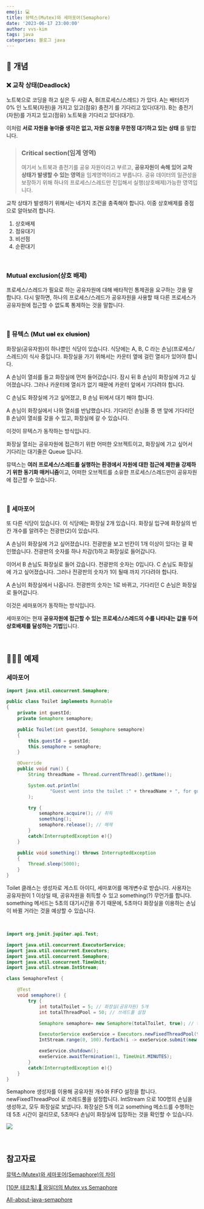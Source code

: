 ```yaml
---
emoji: 💻
title: 뮤텍스(Mutex)와 세마포어(Semaphore)
date: '2023-06-17 23:00:00'
author: vvs-kim
tags: java
categories: 블로그 java
---
```


## 📕 개념

### ❌ 교착 상태(Deadlock)

노트북으로 코딩을 하고 싶은 두 사람 A, B(프로세스/스레드) 가 있다.
A는 배터리가 0% 인 노트북(자원)을 가지고 있고(점유) 충전기 를 기다리고 있다(대기).
B는 충전기(자원)를 가지고 있고(점유) 노트북을 기다리고 있다(대기).

이처럼 **서로 자원을 놓아줄 생각은 없고, 자원 요청을 무한정 대기하고 있는 상태** 를 말합니다.

> ### Critical section(임계 영역)
>
> 여기서 노트북과 충전기를 공유 자원이라고 부르고, **공유자원이 속해 있어 교착 상태가 발생할 수 있는 영역**을 임계영역이라고 부릅니다.
> 공유 데이터의 일관성을 보장하기 위해 하나의 프로세스/스레드만 진입해서 실행(상호배제)가능한 영역입니다.

교착 상태가 발생하기 위해서는 네가지 조건을 충족해야 합니다. 이중 상호배제를 중점으로 알아보려 합니다.

1. 상호배제
2. 점유대기
3. 비선점
4. 순환대기

<br />

### Mutual exclusion(상호 배제)

프로세스/스레드가 필요로 하는 공유자원에 대해 배타적인 통제권을 요구하는 것을 말합니다.
다시 말하면, 하나의 프로세스/스레드가 공유자원을 사용할 때 다른 프로세스가 공유자원에 접근할 수 없도록 통제하는 것을 말합니다.

<br />

### 🔑 뮤텍스 (Mut ~~ual~~ ex ~~clusion~~)

화장실(공유자원)이 하나뿐인 식당이 있습니다. 식당에는 A, B, C 라는 손님(프로세스/스레드)이 식사 중입니다.
화장실을 가기 위해서는 카운터 옆에 걸린 열쇠가 있어야 합니다.

A 손님이 열쇠를 들고 화장실에 먼저 들어갔습니다. 잠시 뒤 B 손님이 화장실에 가고 싶어졌습니다. 그러나 카운터에 열쇠가 없기 때문에 카운터 앞에서 기다려야 합니다.

C 손님도 화장실에 가고 싶어졌고, B 손님 뒤에서 대기 해야 합니다.

A 손님이 화장실에서 나와 열쇠를 반납했습니다. 기다리던 손님들 중 맨 앞에 기다리던 B 손님이 열쇠를 갖을 수 있고, 화장실에 갈 수 있습니다.

이것이 뮤텍스가 동작하는 방식입니다.

화장실 열쇠는 공유자원에 접근하기 위한 어떠한 오브젝트이고,
화장실에 가고 싶어서 기다리는 대기줄은 Queue 입니다.

뮤텍스는 **여러 프로세스/스레드를 실행하는 환경에서 자원에 대한 접근에 제한을 강제하기 위한 동기화 매커니즘**이고, 어떠한 오브젝트를 소유한 프로세스/스레드만이 공유자원에 접근할 수 있습니다.

<br />

### 🔢 세마포어

또 다른 식당이 있습니다. 이 식당에는 화장실 2개 있습니다. 화장실 입구에 화장실의 빈칸 개수를 알려주는 전광판(2)이 있습니다.

A 손님이 화장실에 가고 싶어졌습니다. 전광판을 보고 빈칸이 1개 이상이 있다는 걸 확인했습니다. 전광판의 숫자를 하나 차감(1)하고 화장실로 들어갑니다.

이어서 B 손님도 화장실로 들어 갔습니다. 전광판의 숫자는 0입니다. C 손님도 화장실에 가고 싶어졌습니다. 그러나 전광판의 숫자가 1이 될때 까지 기다려야 합니다.

A 손님이 화장실에서 나옵니다. 전광판의 숫자는 1로 바뀌고, 기다리던 C 손님은 화장실로 들어갑니다.

이것은 세마포어가 동작하는 방식입니다.

세마포어는 현재 **공유자원에 접근할 수 있는 프로세스/스레드의 수를 나타내는 값을 두어 상호배제를 달성하는 기법**입니다.

<br />

## 🧑🏻‍💻 예제

### 세마포어

```java
import java.util.concurrent.Semaphore;

public class Toilet implements Runnable
{
    private int guestId;
    private Semaphore semaphore;

    public Toilet(int guestId, Semaphore semaphore)
    {
        this.guestId = guestId;
        this.semaphore = semaphore;
    }

    @Override
    public void run() {
        String threadName = Thread.currentThread().getName();

        System.out.println(
                "Guest went into the toilet :" + threadName + ", for guest id:" + this.guestId
        );

        try {
            semaphore.acquire(); // 취득
            something();
            semaphore.release(); // 해제
        }
        catch(InterruptedException e){}
    }

    public void something() throws InterruptedException
    {
        Thread.sleep(5000);
    }
}
```

Toilet 클래스는 생성자로 게스트 아이디, 세마포어를 매개변수로 받습니다.
사용자는 공유자원이 1 이상일 때, 공유자원을 취득할 수 있고 something(?) 무언가를 합니다.
something 메서드는 5초의 대기시간을 주기 때문에, 5초마다 화장실을 이용하는 손님이 바뀔 거라는 것을 예상할 수 있습니다.

<br />

```java
import org.junit.jupiter.api.Test;

import java.util.concurrent.ExecutorService;
import java.util.concurrent.Executors;
import java.util.concurrent.Semaphore;
import java.util.concurrent.TimeUnit;
import java.util.stream.IntStream;

class SemaphoreTest {

    @Test
    void semaphore() {
        try {
            int totalToilet = 5; // 화장실(공유자원) 5개
            int totalThreadPool = 50; // 쓰레드풀 설정

            Semaphore semaphore= new Semaphore(totalToilet, true); // true == FIFO

            ExecutorService exeService = Executors.newFixedThreadPool(totalThreadPool);
            IntStream.range(0, 100).forEach(i -> exeService.submit(new Toilet(i, semaphore)));

            exeService.shutdown();
            exeService.awaitTermination(1, TimeUnit.MINUTES);
        }
        catch(InterruptedException e){}
    }
}
```

Semaphore 생성자를 이용해 공유자원 개수와 FIFO 설정을 합니다.
newFixedThreadPool 로 쓰레드풀을 설정합니다.
IntStream 으로 100명의 손님을 생성하고, 모두 화장실로 보냅니다.
화장실은 5개 이고 something 메소드를 수행하는데 5초 시간이 걸리므로,
5초마다 손님이 화장실에 입장하는 것을 확인할 수 있습니다.

![](https://velog.velcdn.com/images/kws60000/post/b9abaab3-1114-45b5-9f5e-2540c6f84f3e/image.gif)

<br />

## 참고자료

[뮤텍스(Mutex)와 세마포어(Semaphore)의 차이](https://medium.com/@kwoncharles/%EB%AE%A4%ED%85%8D%EC%8A%A4-mutex-%EC%99%80-%EC%84%B8%EB%A7%88%ED%8F%AC%EC%96%B4-semaphore-%EC%9D%98-%EC%B0%A8%EC%9D%B4-de6078d3c453)

[[10분 테코톡] 🎲 와일더의 Mutex vs Semaphore](https://www.youtube.com/watch?v=oazGbhBCOfU&list=PLgXGHBqgT2TvpJ_p9L_yZKPifgdBOzdVH&index=159)

[All-about-java-semaphore](https://scrutinybykhimaanshu.blogspot.com/2019/08/all-about-java-semaphore.html)

```toc

```
